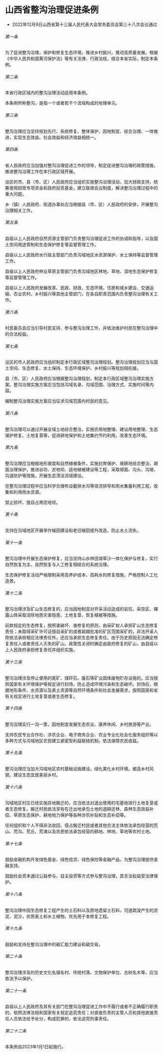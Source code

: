 # 山西省整沟治理促进条例

- 2022年12月9日山西省第十三届人民代表大会常务委员会第三十八次会议通过

<!-- INFO END -->

###### 第一条

为了促进整沟治理，保护和修复生态环境，推进乡村振兴，推动高质量发展，根据《中华人民共和国黄河保护法》等有关法律、行政法规，结合本省实际，制定本条例。

###### 第二条

本省行政区域内的整沟治理活动适用本条例。

本条例所称整沟，是指一个或者若干个流域构成的地理单元。

###### 第三条

整沟治理应当坚持规划先行、系统修复、整体保护、因地制宜、综合治理、一体推进，实现生态效益、社会效益和经济效益相统一。

###### 第四条

省人民政府应当加强对整沟治理促进工作的领导，制定促进整沟治理的政策措施，推进整沟治理工作在本行政区域开展。

设区的市、县（市、区）人民政府应当组织实施整沟治理活动，加大财政支持，统筹使用财政专项资金和政府投资基金，建立联席会议制度，解决整沟治理过程中的重大问题。

乡（镇）人民政府、街道办事处应当根据县（市、区）人民政府的安排，开展整沟治理相关工作。

###### 第五条

县级以上人民政府自然资源主管部门负责整沟治理促进工作的协调和指导，以及国土空间用途管制和生态保护修复等监督管理工作。

县级以上人民政府水行政主管部门负责沟域地区水资源保护、水土保持等监督管理工作。

县级以上人民政府林业草原主管部门负责沟域地区林地、草地、湿地生态保护修复等监督管理工作。

县级以上人民政府发展改革、民政、财政、生态环境、住房和城乡建设、交通运输、农业农村、乡村振兴等其他主管部门，在各自职责范围内负责整沟治理有关工作。

###### 第六条

村民委员会应当引导村民支持、参与整沟治理工作，并依法维护村民在整沟治理中的合法权益。

###### 第七条

设区的市人民政府应当组织制定本行政区域整沟治理规划。整沟治理规划应当与国土空间、生态修复、水土保持、生态环境保护、乡村振兴等规划相衔接。

县（市、区）人民政府应当根据整沟治理规划，制定本行政区域整沟治理实施方案。整沟治理实施方案应当包括沟域名录、沟域范围、治理方式、实施时间等内容。

编制整沟治理实施方案应当征求沟域范围内村民的意见。

###### 第八条

整沟治理可以通过开展全域土地综合整治，实施农用地整理、建设用地整理、生态保护修复、土地复垦等，促进耕地保护和土地集约节约利用，改善生态环境。

###### 第九条

整沟治理应当根据地形坡度和自然植被条件，实施封育保护、坡耕地综合整治、塬面治理保护，推进谷坊、淤地坝、适地植被建设等工程，采取塬面、沟头、沟坡、沟道防护等措施，开展生态清洁流域建设。

在整沟治理过程中应当科学合理布设截排水沟等径流排导和雨水集蓄利用工程，收集和利用雨水资源。

禁止损坏、擅自占用淤地坝。

###### 第十条

支持在沟域地区开展旱作梯田建设和老旧梯田提升改造，防止水土流失。

###### 第十一条

整沟治理中开展生态保护修复，应当坚持山水林田湖草沙一体化保护与修复，实行自然恢复为主、自然恢复与人工修复相结合的系统治理。

生态保护修复活动严格限制采用高养护成本、高耗水的修复措施，严格控制人工化造景。

###### 第十二条

整沟治理涉及矿山生态修复的，应当因地制宜对开采活动造成的岩坑、采空区、裸露山体采取消除地质灾害隐患、土地复垦、恢复植被等措施。

前款规定的生态修复，按照谁破坏、谁修复的原则，由采矿权人承担矿山生态修复责任；未取得采矿许可证擅自采矿的或者超越批准的矿区范围采矿的，非法开采人除依法承担相应法律责任外，还应当承担生态修复责任。由于历史原因无法确定修复责任人或者责任人灭失的矿山、政策性关闭时确定由政府修复的矿山，由县级以上人民政府承担修复责任并组织实施。

###### 第十三条

整沟治理涉及停止使用的尾矿、煤矸石、废石等矿业固体废物贮存设施的，应当按照国家有关环境保护等规定进行封场，防止造成环境污染和生态破坏。封场后，根据地形条件、水资源以及表土资源等自然环境条件和社会发展需求，按照国家和省有关规定进行土地复垦或者生态修复。

###### 第十四条

整沟治理实行一沟一策，因地制宜发展生态农业、康养休闲、乡村旅游等产业。

支持农民专业合作社、涉农企业、电子商务企业、农业专业化社会化服务组织等以多种方式与沟域地区农民建立紧密型利益联结机制，依法保障农民收益。

###### 第十五条

整沟治理应当加大沟域地区农村基础设施建设，绿化美化乡村环境，塑造乡村风貌，建设生态宜居美丽乡村。

###### 第十六条

沟域地区村庄已经实施异地搬迁的，应当依法对退出使用的宅基地进行土地复垦或者生态修复。搬迁村民依法享有在迁出地承包土地的退耕还林、森林生态效益补偿、草原生态保护、耕地地力保护等各种涉农补贴和生态补偿等。

任何组织和个人不得非法收回、侵占搬迁村民或者其他合法主体依法承包经营的荒山、荒沟、荒丘、荒滩以及农民依法承包经营的耕地、林地、草地等农村土地。

###### 第十七条

鼓励金融机构开发绿色基金、绿色信贷、绿色保险等金融产品，为整沟治理提供金融支持。

鼓励社会资本通过公益参与、自主投资等方式参与整沟治理，其合法权益受法律保护。

###### 第十八条

整沟治理中因生态修复工程产生的土石料以及原地遗留土石料，河道疏浚产生的淤泥、泥沙，优质表土和乡土植物，优先用于本修复工程。

###### 第十九条

鼓励和支持在整沟治理中的碳汇能力建设和碳交易。

###### 第二十条

整沟治理涉及的历史文化名镇名村、传统村落、文物保护单位、古树名木等，应当依法予以保护。

###### 第二十一条

县级以上人民政府及其有关部门在整沟治理促进工作中不履行或者不正确履行职责的，依照法律法规和国家有关规定追究责任；对直接负责的主管人员和其他直接责任人员依法给予处分，构成犯罪的，依法追究刑事责任。

###### 第二十二条

本条例自2023年1月1日起施行。
